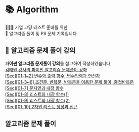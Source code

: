# 📚 Algorithm
🧑🏻‍💻 기업 코딩 테스트 준비를 위한<br>
📔 알고리즘 풀이 및 PS 문제 기록입니다<br>

## 📌 알고리즘 문제 풀이 강의

<strong>파이썬 알고리즘 문제풀이 강의</strong>를 참고하여 작성하였습니다<br>
[김태원 강사의 파이썬 알고리즘 문제풀이 강좌](https://www.inflearn.com/course/%ED%8C%8C%EC%9D%B4%EC%8D%AC-%EC%95%8C%EA%B3%A0%EB%A6%AC%EC%A6%98-%EB%AC%B8%EC%A0%9C%ED%92%80%EC%9D%B4-%EC%BD%94%EB%94%A9%ED%85%8C%EC%8A%A4%ED%8A%B8)<br>
[[Sec][01-1~2] 변수와 출력 함수, 변수입력과 연산자](https://valuelog.tistory.com/99)<br>
[[Sec][01-3~6] 조건문, 반복문, 반복문을 이용한 문제 풀이, 중첩반복문](https://valuelog.tistory.com/100)<br>
[[Sec][01-7] 문자열과 내장 함수](https://valuelog.tistory.com/102)<br>
[[Sec][01-8] 리스트와 내장 함수(1)](https://valuelog.tistory.com/105)<br>
[[Sec][01-9] 리스트와 내장 함수(2)](https://valuelog.tistory.com/106)<br>
[[Sec][01-10] 2차원 리스트 생성과 접근](https://valuelog.tistory.com/107)


## 알고리즘 문제 풀이
